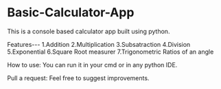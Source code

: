 # Basic-Calculator-App
This is a console based calculator app built using python.

Features---
1.Addition
2.Multiplication
3.Subsatraction
4.Division
5.Exponential
6.Square Root measurer
7.Trigonometric Ratios of an angle

How to use:
You can run it in your cmd or in any python IDE.

Pull a request:
Feel free to suggest improvements.
